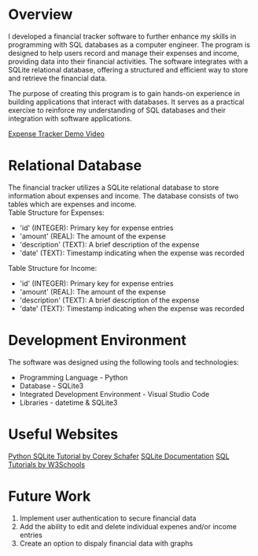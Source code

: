 # Overview
I developed a financial tracker software to further enhance my skills in programming with SQL databases as a computer engineer. The program is designed to help users record and manage their expenses and income, providing data into their financial activities. The software integrates with a SQLite relational database, offering a structured and efficient way to store and retrieve the financial data.

The purpose of creating this program is to gain hands-on experience in building applications that interact with databases. It serves as a practical exercixe to reinforce my understanding of SQL databases and their integration with software applications.

[Expense Tracker Demo Video]()

# Relational Database
The financial tracker utilizes a SQLite relational database to store information about expenses and income. The database consists of two tables which are expenses and income.
<br>
Table Structure for Expenses:
* 'id' (INTEGER): Primary key for expense entries
* 'amount' (REAL): The amount of the expense
* 'description' (TEXT): A brief description of the expense
* 'date' (TEXT): Timestamp indicating when the expense was recorded


Table Structure for Income:
* 'id' (INTEGER): Primary key for expense entries
* 'amount' (REAL): The amount of the expense
* 'description' (TEXT): A brief description of the expense
* 'date' (TEXT): Timestamp indicating when the expense was recorded

# Development Environment
The software was designed using the following tools and technologies:
* Programming Language - Python
* Database - SQLite3
* Integrated Development Environment - Visual Studio Code
* Libraries - datetime & SQLite3

# Useful Websites
[Python SQLite Tutorial by Corey Schafer](https://www.youtube.com/watch?v=pd-0G0MigUA)
[SQLite Documentation](https://www.sqlite.org/docs.html)
[SQL Tutorials by W3Schools](https://www.w3schools.com/sql/)

# Future Work
1. Implement user authentication to secure financial data
2. Add the ability to edit and delete individual expenes and/or income entries
3. Create an option to dispaly financial data with graphs
